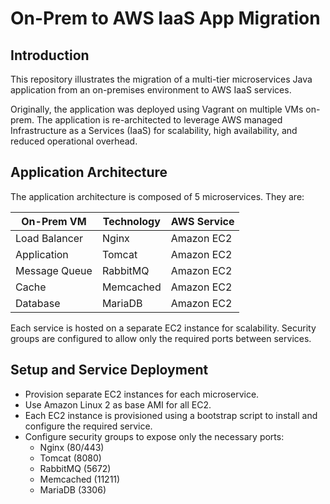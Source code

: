 # On-Prem to AWS IaaS App Migration

## Introduction
This repository illustrates the migration of a multi-tier microservices Java application from an on-premises environment to AWS IaaS services.

Originally, the application was deployed using Vagrant on multiple VMs on-prem. The application is re-architected to leverage AWS managed Infrastructure as a Services (IaaS) for scalability, high availability, and reduced operational overhead.

## Application Architecture

The application architecture is composed of 5 microservices. They are:

| On-Prem VM      | Technology              | AWS Service    |
|-----------------|-------------------------|------------------------------|
| Load Balancer   | Nginx                   | Amazon EC2 |
| Application     | Tomcat                  | Amazon EC2          |
| Message Queue   | RabbitMQ                | Amazon EC2 |
| Cache           | Memcached               | Amazon EC2 |
| Database        | MariaDB                 | Amazon EC2  |

Each service is hosted on a separate EC2 instance for scalability. Security groups are configured to allow only the required ports between services.

## Setup and Service Deployment
  - Provision separate EC2 instances for each microservice.
  - Use Amazon Linux 2 as base AMI for all EC2.
  - Each EC2 instance is provisioned using a bootstrap script to install and configure the required service.
  - Configure security groups to expose only the necessary ports:
     - Nginx (80/443)
     - Tomcat (8080)
     - RabbitMQ (5672)
     - Memcached (11211)
     - MariaDB (3306)
